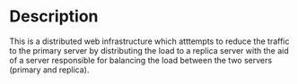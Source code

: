 
# Description
This is a distributed web infrastructure which atttempts to reduce the traffic to the primary server by distributing the load to a replica server with the aid of a server responsible for balancing the load between the two servers (primary and replica).


